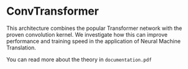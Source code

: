 # ConvTransformer
This architecture combines the popular Transformer network with the proven convolution kernel.  We investigate how this can improve performance and training speed in the application of Neural Machine Translation.

You can read more about the theory in `documentation.pdf`
